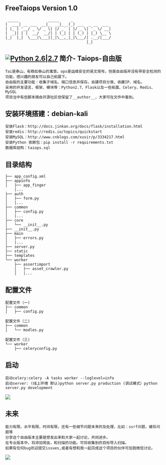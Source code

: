 FreeTaiops Version 1.0
---
```
 _____             _____     _                 
|  ___| __ ___  __|_   _|_ _(_) ___  _ __  ___ 
| |_ | '__/ _ \/ _ \| |/ _` | |/ _ \| '_ \/ __|
|  _|| | |  __/  __/| | (_| | | (_) | |_) \__ \
|_|  |_|  \___|\___||_|\__,_|_|\___/| .__/|___/
                                    |_|  
```
[![Python 2.6|2.7](https://img.shields.io/badge/python-2.6|2.7-yellow.svg)](https://www.python.org/) 
简介- Taiops-自由版
---
```
Tai是泰山，有稳如泰山的寓意。ops是运维安全的英文简写。但是自由版并没有带安全检测的功能，感兴趣的朋友可以自己拓展下。
自由版的主要功能：收集子域名、端口信息并保存。自建项目分类，收藏IP、域名。
采用的开发语言、框架、模块等：Python2.7、Flask以及一些拓展、Celery、Redis、MySQL
项目当中有些脚本摘自开源社区但保留了__author__，大家可在文件中看到。
```
安装环境搭建：debian-kali
---
```
安装Flask：http://docs.jinkan.org/docs/flask/installation.html
安装redis：http://redis.io/topics/quickstart
安装MySQL：http://www.cnblogs.com/xusir/p/3334217.html
安装Python 依赖包：pip install -r requirements.txt
数据库结构：taiops.sql
```
目录结构
---
```
├── app_config.xml 
├── appinfo 
│   ├── app_finger 
    |...
├── auth
│   ├── form.py
│   |...
├── common
│   ├── config.py
│   |...
├── core
│   └── __init__.py
├── __init__.py
├── main
│   ├── errors.py
│   |...
├── server.py
├── static
├── templates
└── worker
    ├── assertimport
    │   ├── asset_crawler.py
    │   |...
```
配置文件
---
```
配置文件（一)
├── common
│   ├── config.py

配置文件（二)
├── common
│   └── modles.py

配置文件（三)
└── worker
    ├── celeryconfig.py
```
启动
---
```
启动celery:celery -A tasks worker --loglevel=info
启动server: (线上环境 默认)python server.py production (调试模式）python server.py development
```
![](http://dev.bugsrc.com/wp-content/uploads/2016/07/1111.png)

未来
---
```
能力有限，水平有限，时间有限，还有一些细节问题未来的及处理，比如：ssrf问题，缓存问题等
分享这个自由版本主要是想发出来和大家一起讨论，共同进步。
在专业版本中，将添加爬虫，和扫描的功能。可将收集到的目标导入扫描。
如果有任何bug欢迎提交issues,或者有想和我一起完成这个项目的伙伴可加我微信讨论。
```
![](http://dev.bugsrc.com/wp-content/uploads/2016/07/222.png)
